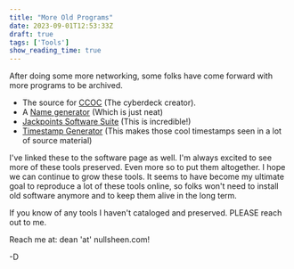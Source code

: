 ```yaml
---
title: "More Old Programs"
date: 2023-09-01T12:53:33Z
draft: true
tags: ['Tools']
show_reading_time: true
---
```


After doing some more networking, some folks have come forward with more programs to be archived. 

* The source for [CCOC](/files/ccoc-161.zip) (The cyberdeck creator). 
* A [Name generator](/files/GameName.7z) (Which is just neat)
* [Jackpoints Software Suite](Jackpoint_Beta2_Redux_Setup.zip) (This is incredible!)
* [Timestamp Generator](/files/Timestamps.zip) (This makes those cool timestamps seen in a lot of source material)

I've linked these to the software page as well. I'm always excited to see more of these tools preserved. Even more so to put them altogether. I hope we can continue to grow these tools. It seems to have become my ultimate goal to reproduce a lot of these tools online, so folks won't need to install old software anymore and to keep them alive in the long term.

If you know of any tools I haven't cataloged and preserved. PLEASE reach out to me. 

Reach me at: dean 'at' nullsheen.com!

-D
